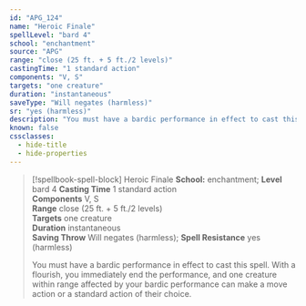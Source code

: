 ```yaml
---
id: "APG_124"
name: "Heroic Finale"
spellLevel: "bard 4"
school: "enchantment"
source: "APG"
range: "close (25 ft. + 5 ft./2 levels)"
castingTime: "1 standard action"
components: "V, S"
targets: "one creature"
duration: "instantaneous"
saveType: "Will negates (harmless)"
sr: "yes (harmless)"
description: "You must have a bardic performance in effect to cast this spell. With a flourish, you immediately end the performance, and one creature within range affected by your bardic performance can make a move action or a standard action of their choice."
known: false
cssclasses:
  - hide-title
  - hide-properties
---
```


> [!spellbook-spell-block] Heroic Finale
> **School:** enchantment; **Level** bard 4
> **Casting Time** 1 standard action  
> **Components** V, S  
> **Range** close (25 ft. + 5 ft./2 levels)  
> **Targets** one creature  
> **Duration** instantaneous  
> **Saving Throw** Will negates (harmless); **Spell Resistance** yes (harmless)
> 
> You must have a bardic performance in effect to cast this spell. With a flourish, you immediately end the performance, and one creature within range affected by your bardic performance can make a move action or a standard action of their choice.